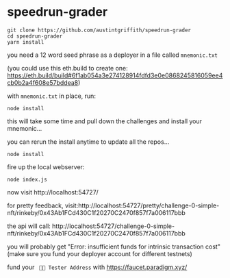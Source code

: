 # speedrun-grader


```
git clone https://github.com/austintgriffith/speedrun-grader
cd speedrun-grader
yarn install
```

you need a 12 word seed phrase as a deployer in a file called `mnemonic.txt`

(you could use this eth.build to create one: https://eth.build/build#6f1ab054a3e274128914fdfd3e0e0868245816059ee4cb0b2a4f608e57bddea8)


with `mnemonic.txt` in place, run:

```
node install
```

this will take some time and pull down the challenges and install your mnemonic...


you can rerun the install anytime to update all the repos...

```
node install
```



fire up the local webserver:

```
node index.js
```


now visit http://localhost:54727/

for pretty feedback, visit:http://localhost:54727/pretty/challenge-0-simple-nft/rinkeby/0x43Ab1FCd430C1f20270C2470f857f7a006117bbb


the api will call: http://localhost:54727/challenge-0-simple-nft/rinkeby/0x43Ab1FCd430C1f20270C2470f857f7a006117bbb


you will probably get "Error: insufficient funds for intrinsic transaction cost" (make sure you fund your deployer account for different testnets)

fund your ` 🧑‍🏫 Tester Address` with https://faucet.paradigm.xyz/
